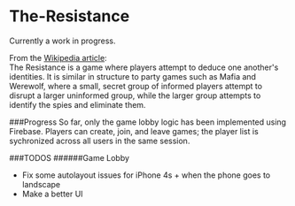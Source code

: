 # The-Resistance

Currently a work in progress.

From the [Wikipedia article](https://en.wikipedia.org/wiki/The_Resistance_(game)):  
The Resistance is a game where players attempt to deduce one another's identities. 
 It is similar in structure to party games such as Mafia and Werewolf, 
where a small, secret group of informed players attempt to disrupt a larger uninformed group, while the larger group attempts
to identify the spies and eliminate them.

###Progress
So far, only the game lobby logic has been implemented using Firebase. Players can create, join, and leave games; the player list 
is sychronized across all users in the same session.


###TODOS
######Game Lobby
  - Fix some autolayout issues for iPhone 4s + when the phone goes to landscape
  - Make a better UI


